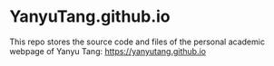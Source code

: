 # **YanyuTang.github.io**



This repo stores the source code and files of the personal academic webpage of Yanyu Tang: https://yanyutang.github.io



